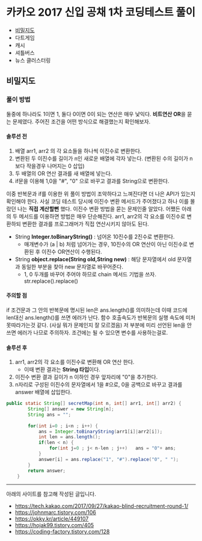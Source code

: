 # 카카오 2017 신입 공채 1차 코딩테스트 풀이
- [비밀지도](#비밀지도)
- 다트게임
- 캐시
- 셔틀버스
- 뉴스 클러스터링


## 비밀지도
### 풀이 방법 
둘중에 하나라도 1이면 1, 둘다 0이면 0이 되는 연산은 매우 낯익다. **비트연산 OR**을 묻는 문제였다. 주어진 조건을 어떤 방식으로 해결했는지 확인해보자.

#### 솔루션 전
1. 배열 arr1, arr2 의 각 요소들을 하나씩 이진수로 변환한다.
2. 변환된 두 이진수를 길이가 n인 새로운 배열에 각자 넣는다. (변환된 수의 길이가 n 보다 작을경우 나머지는 0 삽입)
3. 두 배열의 OR 연산 결과를 새 배열에 넣는다.
4. if문을 이용해 1,0을 "#", "0" 으로 바꾸고 결과를 String으로 변환한다.


이중 반복문과 if를 이용한 위 풀이 방법이 조악하다고 느껴진다면 더 나은 API가 있는지 확인해야 한다. 사실 코딩 테스트 당시에 이진수 변환 메서드가 주어졌다고 하나 이를 몰랐던 나는 **직접 계산할뻔** 했다. 이진수 변환 방법을 묻는 문제인줄 알았다. 어쨌든 아래의 두 메서드를 이용하면 방법은 매우 단순해진다. arr1, arr2의 각 요소를 이진수로 변환하되 변환한 결과를 프로그래머가 직접 연산시키지 않아도 된다.
- String **Integer.toBinaryString()** : 넘어온 10진수를 2진수로 변환한다. 
	- 매개변수가 (a | b) 처럼 넘어가는 경우, 10진수의 OR 연산이 아닌 이진수로 변환된 후 이진수 OR연산이 수행된다.
- String **object.replace(String old,String new)** : 해당 문자열에서 old 문자열과 동일한 부분을 찾아 new 문자열로 바꾸어준다.
	- 1, 0 두개를 바꾸어 주어야 하므로 chain 메서드 기법을 쓰자. str.replace().replace()


#### 주의할 점
if 조건문과 그 안의 반복문에 명시된 len은 ans.length()를 의미하는데 이때 코드에 len대신 ans.length()를 쓰면 에러가 난다. 함수 호출속도가 반복문의 실행 속도에 미처 못따라가는것 같다. (사실 뭐가 문제인지 잘 모르겠음) 저 부분에 미리 선언된 len을 안쓰면 에러가 나므로 주의하자. 조건에는 될 수 있으면 변수를 사용하는걸로. 

#### 솔루션 후
1. arr1, arr2의 각 요소를 이진수로 변환해 OR 연산 한다.
	- 이때 변환 결과는 **String 타입**이다.
2. 이진수 변환 결과 길이가 n 이하인 경우 앞자리에 "0"을 추가한다.
3. n자리로 구성된 이진수의 문자열에서 1을 #으로, 0을 공백으로 바꾸고 결과를 answer 배열에 삽입한다.


```java
public static String[] secretMap(int n, int[] arr1, int[] arr2) {
		String[] answer = new String[n];
		String ans = "";
		
		for(int i=0 ; i<n ; i++) {		
			ans = Integer.toBinaryString(arr1[i]|arr2[i]);
			int len = ans.length();
			if(len < n) {
				for(int j=0 ; j< n-len ; j++)	ans = "0"+ ans;
			}
			answer[i] = ans.replace("1", "#").replace("0", " ");
		}
		return answer;
	}
```








---
아래의 사이트를 참고해 작성된 글입니다.
- https://tech.kakao.com/2017/09/27/kakao-blind-recruitment-round-1/
- https://johnmarc.tistory.com/106
- https://okky.kr/article/449107
- https://hojak99.tistory.com/405
- https://coding-factory.tistory.com/128